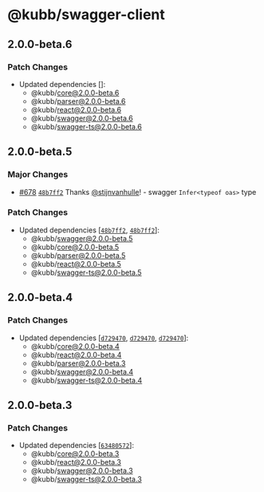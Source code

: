 # @kubb/swagger-client

## 2.0.0-beta.6

### Patch Changes

- Updated dependencies []:
  - @kubb/core@2.0.0-beta.6
  - @kubb/parser@2.0.0-beta.6
  - @kubb/react@2.0.0-beta.6
  - @kubb/swagger@2.0.0-beta.6
  - @kubb/swagger-ts@2.0.0-beta.6

## 2.0.0-beta.5

### Major Changes

- [#678](https://github.com/kubb-project/kubb/pull/678) [`48b7ff2`](https://github.com/kubb-project/kubb/commit/48b7ff246a3459bb7a9be6d430407c2538d3b2eb) Thanks [@stijnvanhulle](https://github.com/stijnvanhulle)! - swagger `Infer<typeof oas>` type

### Patch Changes

- Updated dependencies [[`48b7ff2`](https://github.com/kubb-project/kubb/commit/48b7ff246a3459bb7a9be6d430407c2538d3b2eb), [`48b7ff2`](https://github.com/kubb-project/kubb/commit/48b7ff246a3459bb7a9be6d430407c2538d3b2eb)]:
  - @kubb/swagger@2.0.0-beta.5
  - @kubb/core@2.0.0-beta.5
  - @kubb/parser@2.0.0-beta.5
  - @kubb/react@2.0.0-beta.5
  - @kubb/swagger-ts@2.0.0-beta.5

## 2.0.0-beta.4

### Patch Changes

- Updated dependencies [[`d729470`](https://github.com/kubb-project/kubb/commit/d729470b74121eef6776649654921ce61b35da51), [`d729470`](https://github.com/kubb-project/kubb/commit/d729470b74121eef6776649654921ce61b35da51), [`d729470`](https://github.com/kubb-project/kubb/commit/d729470b74121eef6776649654921ce61b35da51)]:
  - @kubb/core@2.0.0-beta.4
  - @kubb/react@2.0.0-beta.4
  - @kubb/parser@2.0.0-beta.3
  - @kubb/swagger@2.0.0-beta.4
  - @kubb/swagger-ts@2.0.0-beta.4

## 2.0.0-beta.3

### Patch Changes

- Updated dependencies [[`63480572`](https://github.com/kubb-project/kubb/commit/634805723409381eace8e68fd5f2eab6f737dd7a)]:
  - @kubb/core@2.0.0-beta.3
  - @kubb/react@2.0.0-beta.3
  - @kubb/swagger@2.0.0-beta.3
  - @kubb/swagger-ts@2.0.0-beta.3
